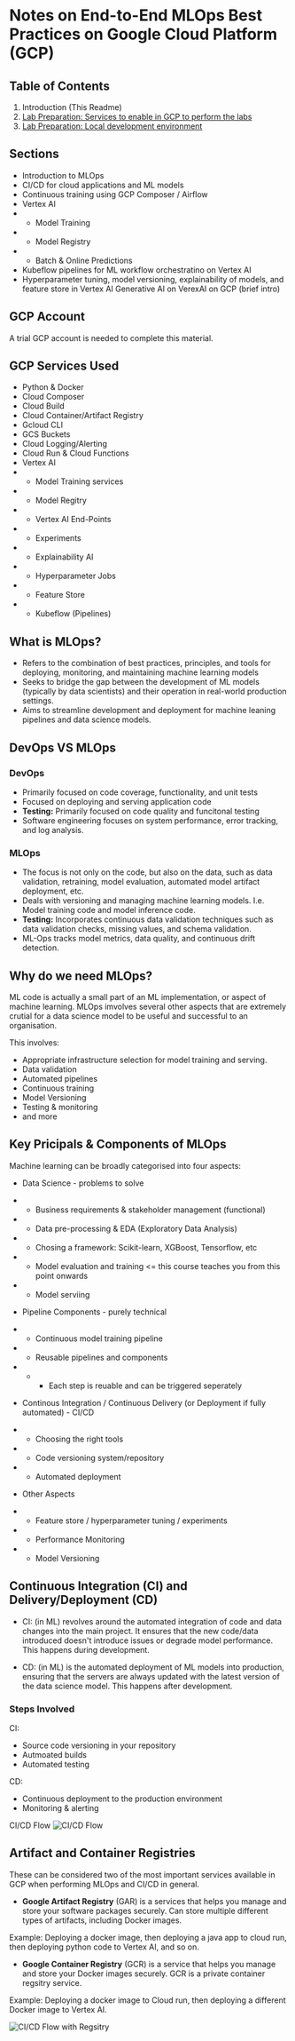 # Notes on End-to-End MLOps Best Practices on Google Cloud Platform (GCP)

## Table of Contents
1. Introduction (This Readme)
2. [Lab Preparation: Services to enable in GCP to perform the labs](/docs/service_activation.md)
3. [Lab Preparation: Local development environment](/docs/local_environment_setup.md)

## Sections
 - Introduction to MLOps
 - CI/CD for cloud applications and ML models
 - Continuous training using GCP Composer / Airflow
 - Vertex AI
 - - Model Training
 - - Model Registry
 - - Batch & Online Predictions
 - Kubeflow pipelines for ML workflow orchestratino on Vertex AI
 - Hyperparameter tuning, model versioning, explainability of models, and feature store in Vertex AI
 Generative AI on VerexAI on GCP (brief intro)

## GCP Account
A trial GCP account is needed to complete this material.

## GCP Services Used
 - Python & Docker
 - Cloud Composer
 - Cloud Build
 - Cloud Container/Artifact Registry
 - Gcloud CLI
 - GCS Buckets
 - Cloud Logging/Alerting
 - Cloud Run & Cloud Functions
 - Vertex AI
 - - Model Training services
 - - Model Regitry
 - - Vertex AI End-Points
 - - Experiments
 - - Explainability AI
 - - Hyperparameter Jobs
 - - Feature Store
 - - Kubeflow (Pipelines)

## What is MLOps?
 - Refers to the combination of best practices, principles, and tools for deploying, monitoring, and maintaining machine learning models
 - Seeks to bridge the gap between the development of ML models (typically by data scientists) and their operation in real-world production settings.
 - Aims to streamline development and deployment for machine leaning pipelines and data science models.

## DevOps VS MLOps
### DevOps
 - Primarily focused on code coverage, functionality, and unit tests
 - Focused on deploying and serving application code
 - **Testing:** Primarily focused on code quality and funcitonal testing
 - Software engineering focuses on system performance, error tracking, and log analysis.

 ### MLOps
  - The focus is not only on the code, but also on the data, such as data validation, retraining, model evaluation, automated model artifact deployment, etc.
  - Deals with versioning and managing machine learning models. I.e. Model training code and model inference code.
  - **Testing:** Incorporates continuous data validation techniques such as data validation checks, missing values, and schema validation.
  - ML-Ops tracks model metrics, data quality, and continuous drift detection.

## Why do we need MLOps?
ML code is actually a small part of an ML implementation, or aspect of machine learning. MLOps imvolves several other aspects that are extremely crutial for a data science model to be useful and successful to an organisation. 

This involves:
 - Appropriate infrastructure selection for model training and serving.
 - Data validation
 - Automated pipelines
 - Continuous training
 - Model Versioning
 - Testing & monitoring
 - and more

## Key Pricipals & Components of MLOps
Machine learning can be broadly categorised into four aspects:
 - Data Science - problems to solve
 - - Business requirements & stakeholder management (functional)
 - - Data pre-processing & EDA (Exploratory Data Analysis)
 - - Chosing a framework: Scikit-learn, XGBoost, Tensorflow, etc
 - - Model evaluation and training <= this course teaches you from this point onwards
 - - Model serviing

 - Pipeline Components - purely technical
 - - Continuous model training pipeline
 - - Reusable pipelines and components
 - - - Each step is reuable and can be triggered seperately

 - Continous Integration / Continuous Delivery (or Deployment if fully automated) - CI/CD
 - - Choosing the right tools
 - - Code versioning system/repository
 - - Automated deployment

 - Other Aspects
 - - Feature store / hyperparameter tuning / experiments
 - - Performance Monitoring
 - - Model Versioning

## Continuous Integration (CI) and Delivery/Deployment (CD)
 - CI: (in ML) revolves around the automated integration of code and data changes into the main project. It ensures that the new code/data introduced doesn't introduce issues or degrade model performance. This happens during development.

 - CD: (in ML) is the automated deployment of ML models into production, ensuring that the servers are always updated with the latest version of the data science model. This happens after development.

### Steps Involved

CI: 
 - Source code versioning in your repository
 - Autmoated builds
 - Automated testing

CD: 
 - Continuous deployment to the production environment
 - Monitoring & alerting

CI/CD Flow
![CI/CD Flow](/docs/images/ci-cd-flow.drawio.png)

## Artifact and Container Registries

These can be considered two of the most important services available in GCP when performing MLOps and CI/CD in general.

 - **Google Artifact Registry** (GAR) is a services that helps you manage and store your software packages securely. Can store multiple different types of artifacts, including Docker images.

 Example: Deploying a docker image, then deploying a java app to cloud run, then deploying python code to Vertex AI, and so on.
 - **Google Container Registry** (GCR) is a service that helps you manage and store your Docker images securely. GCR is a private container regsitry service.

 Example: Deploying a docker image to Cloud run, then deploying a different Docker image to Vertex AI.

 ![CI/CD Flow with Regsitry](/docs/images/ci-cd-flow-with-registry.drawio.png)

